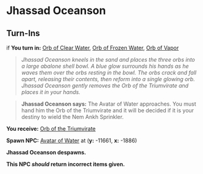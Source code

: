 # Jhassad Oceanson

## Turn-Ins



if **You turn in:** [Orb of Clear Water](/item/28048), [Orb of Frozen Water](/item/28049), [Orb of Vapor](/item/28050)


>*Jhassad Oceanson kneels in the sand and places the three orbs into a large abalone shell bowl. A blue glow surrounds his hands as he waves them over the orbs resting in the bowl. The orbs crack and fall apart, releasing their contents, then reform into a single glowing orb. Jhassad Oceanson gently removes the Orb of the Triumvirate and places it in your hands.*


>**Jhassad Oceanson says:** The Avatar of Water approaches. You must hand him the Orb of the Triumvirate and it will be decided if it is your destiny to wield the Nem Ankh Sprinkler.


 **You receive:**  [Orb of the Triumvirate](/item/28023) 


**Spawn NPC:**  [Avatar of Water](/npc/96086) at (**y:** -11661, **x:** -1886)


**Jhassad Oceanson despawns.**

**This NPC *should* return incorrect items given.**





